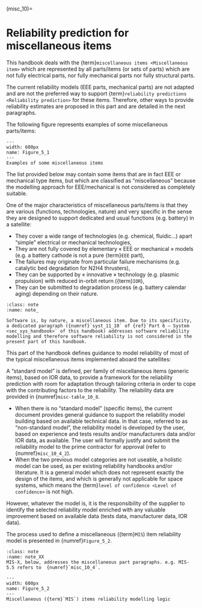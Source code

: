 <!--- Copyright (C) Matrisk GmbH 2022 -->

(misc_10)=
# Reliability prediction for miscellaneous items

This handbook deals with the {term}`miscellaneous items <Miscellaneous item>` which are represented by all parts/items (or sets of parts) which are not fully electrical parts, nor fully mechanical parts nor fully structural parts. 

The current reliability models (EEE parts, mechanical parts) are not adapted and are not the preferred way to support {term}`reliability predictions <Reliability prediction>` for these items.  Therefore, other ways to provide reliability estimates are proposed in this part and are detailed in the next paragraphs.

The following figure represents examples of some miscellaneous parts/items:

```{figure} ../../picture/figure4_1.png
---
width: 600px
name: Figure_5_1
---
Examples of some miscellaneous items
```

The list provided below may contain some items that are in fact EEE or mechanical type items, but which are classified as “miscellaneous” because the modelling approach for EEE/mechanical is not considered as completely suitable.

One of the major characteristics of miscellaneous parts/items is that they are various (functions, technologies, nature) and very specific in the sense they are designed to support dedicated and usual functions (e.g. battery) in a satellite:
*	They cover a wide range of technologies (e.g. chemical, fluidic…) apart “simple” electrical or mechanical technologies,
*	They are not fully covered by elementary « EEE or mechanical » models (e.g. a battery cathode is not a pure {term}`EEE` part),
*	The failures may originate from particular failure mechanisms (e.g. catalytic bed degradation for N2H4 thrusters),
*	They can be supported by « innovative » technology (e.g. plasmic propulsion) with reduced in-orbit return ({term}`IOR`),
*	They can be submitted to degradation process (e.g. battery calendar aging) depending on their nature.

```{admonition} Note 
:class: note
:name: note_

Software is, by nature, a miscellaneous item. Due to its specificity, a dedicated paragraph ({numref}`syst_11_10` of {ref}`Part 6 – System <sec_sys_handbook>` of this handbook) addresses software reliability modelling and therefore software reliability is not considered in the present part of this handbook.
```

This part of the handbook defines guidance to model reliability of most of the typical miscellaneous items implemented aboard the satellites:

A “standard model” is defined, per family of miscellaneous items (generic items), based on IOR data, to provide a framework for the reliability prediction with room for adaptation through tailoring criteria in order to cope with the contributing factors to the reliability. The reliability data are provided in {numref}`misc-table_10_8`. 
*	When there is no “standard model” (specific items), the current document provides general guidance to support the reliability model building based on available technical data. In that case, referred to as “non-standard model”, the reliability model is developed by the user, based on experience and tests results and/or manufacturers data and/or IOR data, as available. The user will formally justify and submit the reliability model to the prime contractor for approval (refer to {numref}`misc_10_4_2`).
*	When the two previous model categories are not useable, a holistic model can be used, as per existing reliability handbooks and/or literature. It is a general model which does not represent exactly the design of the items, and which is generally not applicable for space systems, which means the {term}`level of confidence <Level of confidence>` is not high.

However, whatever the model is, it is the responsibility of the supplier to identify the selected reliability model enriched with any valuable improvement based on available data (tests data, manufacturer data, IOR data).

The process used to define a miscellaneous ({term}`MIS`) item reliability model is presented in {numref}`Figure_5_2`.

```{admonition} Note XX
:class: note
:name: note_XX
MIS-X, below, addresses the miscellaneous part paragraphs. e.g. MIS-5.5 refers to  {numref}`misc_10_4`.
```

```{figure} ../../picture/figure4_2.png
---
width: 600px
name: Figure_5_2
---
Miscellaneous ({term}`MIS`) items reliability modelling logic
```
